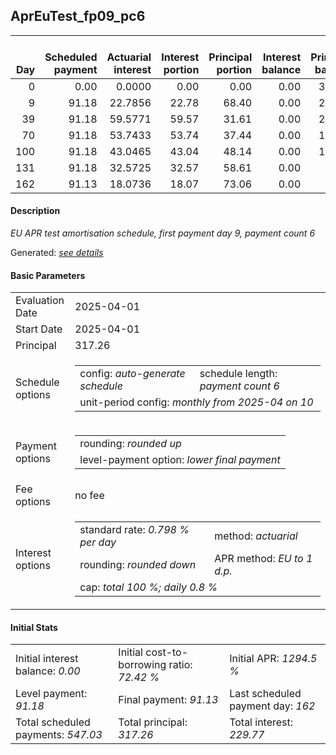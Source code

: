 <h2>AprEuTest_fp09_pc6</h2>
<table>
    <thead style="vertical-align: bottom;">
        <th style="text-align: right;">Day</th>
        <th style="text-align: right;">Scheduled payment</th>
        <th style="text-align: right;">Actuarial interest</th>
        <th style="text-align: right;">Interest portion</th>
        <th style="text-align: right;">Principal portion</th>
        <th style="text-align: right;">Interest balance</th>
        <th style="text-align: right;">Principal balance</th>
        <th style="text-align: right;">Total actuarial interest</th>
        <th style="text-align: right;">Total interest</th>
        <th style="text-align: right;">Total principal</th>
    </thead>
    <tr style="text-align: right;">
        <td class="ci00">0</td>
        <td class="ci01" style="white-space: nowrap;">0.00</td>
        <td class="ci02">0.0000</td>
        <td class="ci03">0.00</td>
        <td class="ci04">0.00</td>
        <td class="ci05">0.00</td>
        <td class="ci06">317.26</td>
        <td class="ci07">0.0000</td>
        <td class="ci08">0.00</td>
        <td class="ci09">0.00</td>
    </tr>
    <tr style="text-align: right;">
        <td class="ci00">9</td>
        <td class="ci01" style="white-space: nowrap;">91.18</td>
        <td class="ci02">22.7856</td>
        <td class="ci03">22.78</td>
        <td class="ci04">68.40</td>
        <td class="ci05">0.00</td>
        <td class="ci06">248.86</td>
        <td class="ci07">22.7856</td>
        <td class="ci08">22.78</td>
        <td class="ci09">68.40</td>
    </tr>
    <tr style="text-align: right;">
        <td class="ci00">39</td>
        <td class="ci01" style="white-space: nowrap;">91.18</td>
        <td class="ci02">59.5771</td>
        <td class="ci03">59.57</td>
        <td class="ci04">31.61</td>
        <td class="ci05">0.00</td>
        <td class="ci06">217.25</td>
        <td class="ci07">82.3627</td>
        <td class="ci08">82.35</td>
        <td class="ci09">100.01</td>
    </tr>
    <tr style="text-align: right;">
        <td class="ci00">70</td>
        <td class="ci01" style="white-space: nowrap;">91.18</td>
        <td class="ci02">53.7433</td>
        <td class="ci03">53.74</td>
        <td class="ci04">37.44</td>
        <td class="ci05">0.00</td>
        <td class="ci06">179.81</td>
        <td class="ci07">136.1060</td>
        <td class="ci08">136.09</td>
        <td class="ci09">137.45</td>
    </tr>
    <tr style="text-align: right;">
        <td class="ci00">100</td>
        <td class="ci01" style="white-space: nowrap;">91.18</td>
        <td class="ci02">43.0465</td>
        <td class="ci03">43.04</td>
        <td class="ci04">48.14</td>
        <td class="ci05">0.00</td>
        <td class="ci06">131.67</td>
        <td class="ci07">179.1525</td>
        <td class="ci08">179.13</td>
        <td class="ci09">185.59</td>
    </tr>
    <tr style="text-align: right;">
        <td class="ci00">131</td>
        <td class="ci01" style="white-space: nowrap;">91.18</td>
        <td class="ci02">32.5725</td>
        <td class="ci03">32.57</td>
        <td class="ci04">58.61</td>
        <td class="ci05">0.00</td>
        <td class="ci06">73.06</td>
        <td class="ci07">211.7250</td>
        <td class="ci08">211.70</td>
        <td class="ci09">244.20</td>
    </tr>
    <tr style="text-align: right;">
        <td class="ci00">162</td>
        <td class="ci01" style="white-space: nowrap;">91.13</td>
        <td class="ci02">18.0736</td>
        <td class="ci03">18.07</td>
        <td class="ci04">73.06</td>
        <td class="ci05">0.00</td>
        <td class="ci06">0.00</td>
        <td class="ci07">229.7986</td>
        <td class="ci08">229.77</td>
        <td class="ci09">317.26</td>
    </tr>
</table>
<h4>Description</h4>
<p><i>EU APR test amortisation schedule, first payment day 9, payment count 6</i></p>
<p>Generated: <i><a href="../GeneratedDate.md">see details</a></i></p>
<h4>Basic Parameters</h4>
<table>
    <tr>
        <td>Evaluation Date</td>
        <td>2025-04-01</td>
    </tr>
    <tr>
        <td>Start Date</td>
        <td>2025-04-01</td>
    </tr>
    <tr>
        <td>Principal</td>
        <td>317.26</td>
    </tr>
    <tr>
        <td>Schedule options</td>
        <td>
            <table>
                <tr>
                    <td>config: <i>auto-generate schedule</i></td>
                    <td>schedule length: <i><i>payment count</i> 6</i></td>
                </tr>
                <tr>
                    <td colspan="2" style="white-space: nowrap;">unit-period config: <i>monthly from 2025-04 on 10</i></td>
                </tr>
            </table>
        </td>
    </tr>
    <tr>
        <td>Payment options</td>
        <td>
            <table>
                <tr>
                    <td>rounding: <i>rounded up</i></td>
                </tr>
                <tr>
                    <td>level-payment option: <i>lower&nbsp;final&nbsp;payment</i></td>
                </tr>
            </table>
        </td>
    </tr>
    <tr>
        <td>Fee options</td>
        <td>no fee
        </td>
    </tr>
    <tr>
        <td>Interest options</td>
        <td>
            <table>
                <tr>
                    <td>standard rate: <i>0.798 % per day</i></td>
                    <td>method: <i>actuarial</i></td>
                </tr>
                <tr>
                    <td>rounding: <i>rounded down</i></td>
                    <td>APR method: <i>EU to 1 d.p.</i></td>
                </tr>
                <tr>
                    <td colspan="2">cap: <i>total 100 %; daily 0.8 %</td>
                </tr>
            </table>
        </td>
    </tr>
</table>
<h4>Initial Stats</h4>
<table>
    <tr>
        <td>Initial interest balance: <i>0.00</i></td>
        <td>Initial cost-to-borrowing ratio: <i>72.42 %</i></td>
        <td>Initial APR: <i>1294.5 %</i></td>
    </tr>
    <tr>
        <td>Level payment: <i>91.18</i></td>
        <td>Final payment: <i>91.13</i></td>
        <td>Last scheduled payment day: <i>162</i></td>
    </tr>
    <tr>
        <td>Total scheduled payments: <i>547.03</i></td>
        <td>Total principal: <i>317.26</i></td>
        <td>Total interest: <i>229.77</i></td>
    </tr>
</table>